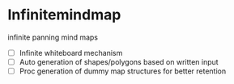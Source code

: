 # Infinitemindmap
infinite panning mind maps

- [ ] Infinite whiteboard mechanism
- [ ] Auto generation of shapes/polygons based on written input
- [ ] Proc generation of dummy map structures for better retention
